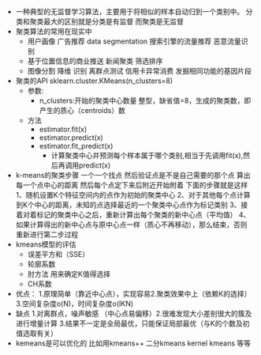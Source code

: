 - 一种典型的无监督学习算法，主要用于将相似的样本自动归到一个类别中。   分类和聚类最大的区别就是分类是有监督  而聚类是无监督
- 聚类算法的常用在现实中
	- 用户画像  广告推荐  data segmentation  搜索引擎的流量推荐  恶意流量识别
	- 基于位置信息的商业推送  新闻聚类  筛选排序
	- 图像分割  降维 识别  离群点测试 信用卡异常消费  发掘相同功能的基因片段
- 聚类的API  sklearn.cluster.KMeans(n_clusters=8)
	- 参数:
		- n_clusters:开始的聚类中心数量 整型，缺省值=8，生成的聚类数，即产生的质心（centroids）数
	- 方法
		- estimator.fit(x)
		- estimator.predict(x)
		- estimator.fit_predict(x)
			- 计算聚类中心并预测每个样本属于哪个类别,相当于先调用fit(x),然后再调用predict(x)
- k-means的聚类步骤  一个一个找点   然后验证点是不是自己需要的那个点  算出每一个点中心的距离  然后每个点定下来后附近开始附着  下面的步骤就是这样
	1、随机设置K个特征空间内的点作为初始的聚类中心
	2、对于其他每个点计算到K个中心的距离，未知的点选择最近的一个聚类中心点作为标记类别
	3、接着对着标记的聚类中心之后，重新计算出每个聚类的新中心点（平均值）
	4、如果计算得出的新中心点与原中心点一样（质心不再移动），那么结束，否则重新进行第二步过程
- kmeans模型的评估  
	- 误差平方和（SSE）
	- 轮廓系数
	- 肘方法  用来确定K值得选择
	- CH系数
- 优点：
	1.原理简单（靠近中心点），实现容易
	​2.聚类效果中上（依赖K的选择）
	​3.空间复杂度o(N)，时间复杂度o(IKN)
- 缺点
	1.对离群点，噪声敏感 （中心点易偏移）
	​2.很难发现大小差别很大的簇及进行增量计算
	3.结果不一定是全局最优，只能保证局部最优（与K的个数及初值选取有关）
- kemeans是可以优化的   比如用kmeans++  二分kmeans  kernel kmeans  等等